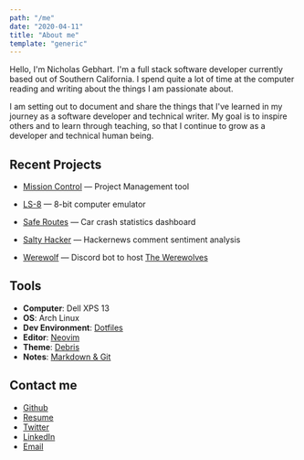 ```yaml
---
path: "/me"
date: "2020-04-11"
title: "About me"
template: "generic"
---
```


Hello, I'm Nicholas Gebhart. I'm a full stack software developer currently based out of Southern California. I spend quite a lot of time at the computer reading and writing about the things I am passionate about.

I am setting out to document and share the things that I've learned in my journey as a software developer and technical writer. My goal is to inspire others and to learn through teaching, so that I continue to grow as a developer and technical human being.

## Recent Projects
 - [Mission Control]() — Project Management tool

 - [LS-8]() — 8-bit computer emulator

 - [Safe Routes]() — Car crash statistics dashboard

 - [Salty Hacker]() — Hackernews comment sentiment analysis

 - [Werewolf]() — Discord bot to host [The Werewolves][2]

[2]: https://en.wikipedia.org/wiki/Mafia_(party_game)

## Tools
 - **Computer**: Dell XPS 13
 - **OS**: Arch Linux
 - **Dev Environment**: [Dotfiles](https://github.com/gebhartn/Dotfiles)
 - **Editor**: [Neovim](https://github.com/gebhartn/Dotfiles/blob/master/.config/nvim/init.vim)
 - **Theme**: [Debris](https://github.com/gebhartn/Dotfiles/blob/master/.config/nvim/colors/debris.vim)
 - **Notes**: [Markdown & Git](https://github.com/gebhartn/Dotfiles/blob/master/.config/prompt/aliasrc#L56)

## Contact me
 - [Github](https://github.com/gebhartn)
 - [Resume](/resume)
 - [Twitter](https://twitter.com/realngebhart)
 - [LinkedIn](https://linkedin.com/in/nicholas-gebhart)
 - [Email](mailto:nicholas.gebhart@gmail.com)
